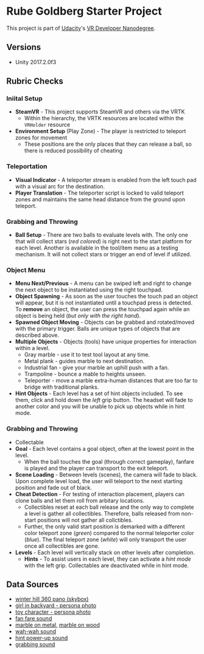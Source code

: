 # Rube Goldberg Starter Project

This project is part of [Udacity](https://www.udacity.com "Udacity - Be in demand")'s [VR Developer Nanodegree](https://www.udacity.com/course/vr-developer-nanodegree--nd017).

## Versions
- Unity 2017.2.0f3

## Rubric Checks
### Iniital Setup
* **SteamVR** - This project supports SteamVR and others via the VRTK
    * Within the hierarchy, the VRTK resources are located within the `VRHolder` resource
* **Environment Setup** (Play Zone) - The player is restricted to teleport zones for movement
    * These positions are the only places that they can release a ball, so there is reduced possibility of cheating

### Teleportation
* **Visual Indicator** - A teleporter stream is enabled from the left touch pad with a visual arc for the destination.
* **Player Translation** - The teleporter script is locked to valid teleport zones and maintains the same head distance from the ground upon teleport.

### Grabbing and Throwing
* **Ball Setup** - There are two balls to evaluate levels with.  The only one that will collect stars (*red colored*) is right next to the start platform for each level.  Another is available in the tool/item menu as a testing mechanism.  It will not collect stars or trigger an end of level if utilized.

### Object Menu
* **Menu Next/Previous** - A menu can be swiped left and right to change the next object to be instantiated using the right touchpad.
* **Object Spawning** - As soon as the user touches the touch pad an object will appear, but it is not instantiated until a touchpad press is detected.  To **remove** an object, the user can press the touchpad again while an object is being held (*but only with the right hand*).
* **Spawned Object Moving** - Objects can be grabbed and rotated/moved with the primary trigger.  Balls are unique types of objects that are described above.
* **Multiple Objects** - Objects (tools) have unique properties for interaction within a level.
    * Gray marble - use it to test tool layout at any time.
    * Metal plank - guides marble to next destination.
    * Industrial fan - give your marble an uphill push with a fan.
    * Trampoline - bounce a mable to heights unseen.
    * Teleporter - move a marble extra-human distances that are too far to bridge with traditional planks.
* **Hint Objects** - Each level has a set of hint objects included.  To see them, click and hold down the *left* grip button.  The headset will fade to another color and you will be unable to pick up objects while in hint mode.


### Grabbing and Throwing
* Collectable
* **Goal** - Each level contains a goal object, often at the lowest point in the level.  
   * When the ball touches the goal (through correct gameplay), fanfare is played and the player can transport to the exit teleport.
* **Scene Loading** - Between levels (scenes), the camera will fade to black.  Upon complete level load, the user will teleport to the next starting position and fade out of black.
* **Cheat Detection** - For testing of interaction placement, players can clone balls and let them roll from arbitary locations.  
    * Collectibles reset at each ball release and the only way to complete a level is gather all collectibles.  Therefore, balls released from non-start positions will not gather all collctibles. 
    * Further, the only valid start position is demarked with a different color teleport zone (*green*) compared to the normal teleporter color (*blue*).  The final teleport zone (*white*) will only transport the user once all collectibles are gone.
* **Levels** - Each level will vertically stack on other levels after completion.
    * **Hints** - To assist users in each level, they can activate a *hint mode* with the left grip.  Collectables are deactivated while in hint mode.

## Data Sources
* [winter hill 360 pano (skybox)](https://flic.kr/p/dU4VgM)
* [girl in backyard - persona photo](https://www.pexels.com/photo/girl-staring-at-the-sky-630770/)
* [toy character - persona photo](https://www.pexels.com/photo/shallow-focus-photography-of-luigi-plastic-figure-209679/)
* [fan fare sound](https://freesound.org/people/pel2na/sounds/321937/)
* [marble on metal](https://www.zapsplat.com/music/marble-roll-on-metal-1/), [marble on wood](https://www.zapsplat.com/music/glass-marble-roll-on-wooden-floor-2/)
* [wah-wah sound](https://freesound.org/people/Doctor_Jekyll/sounds/240195/)
* [hint power-up sound](https://freesound.org/people/Timbre/sounds/171595/)
* [grabbing sound](https://freesound.org/people/ihitokage/sounds/395332/)
